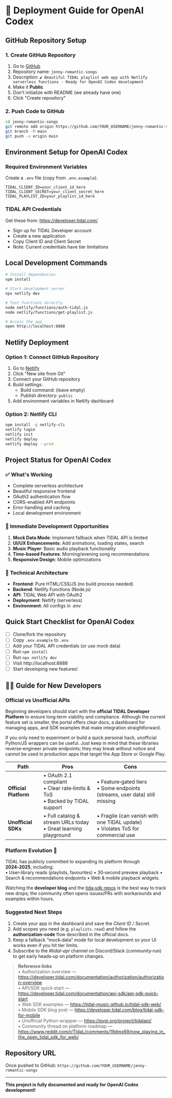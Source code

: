 # 🚀 Deployment Guide for OpenAI Codex

## GitHub Repository Setup

### 1. Create GitHub Repository
1. Go to [GitHub](https://github.com/new)
2. Repository name: `jenny-romantic-songs`
3. Description: `💕 Beautiful TIDAL playlist web app with Netlify serverless functions - Ready for OpenAI Codex development`
4. Make it **Public**
5. Don't initialize with README (we already have one)
6. Click "Create repository"

### 2. Push Code to GitHub
```bash
cd jenny-romantic-songs
git remote add origin https://github.com/YOUR_USERNAME/jenny-romantic-songs.git
git branch -M main
git push -u origin main
```

## Environment Setup for OpenAI Codex

### Required Environment Variables
Create a `.env` file (copy from `.env.example`):
```env
TIDAL_CLIENT_ID=your_client_id_here
TIDAL_CLIENT_SECRET=your_client_secret_here
TIDAL_PLAYLIST_ID=your_playlist_id_here
```

### TIDAL API Credentials
Get these from: https://developer.tidal.com/
- Sign up for TIDAL Developer account
- Create a new application
- Copy Client ID and Client Secret
- Note: Current credentials have tier limitations

## Local Development Commands

```bash
# Install dependencies
npm install

# Start development server
npx netlify dev

# Test functions directly
node netlify/functions/auth-tidal.js
node netlify/functions/get-playlist.js

# Access the app
open http://localhost:8888
```

## Netlify Deployment

### Option 1: Connect GitHub Repository
1. Go to [Netlify](https://netlify.com)
2. Click "New site from Git"
3. Connect your GitHub repository
4. Build settings:
   - Build command: (leave empty)
   - Publish directory: `public`
5. Add environment variables in Netlify dashboard

### Option 2: Netlify CLI
```bash
npm install -g netlify-cli
netlify login
netlify init
netlify deploy
netlify deploy --prod
```

## Project Status for OpenAI Codex

### ✅ What's Working
- Complete serverless architecture
- Beautiful responsive frontend
- OAuth2 authentication flow
- CORS-enabled API endpoints
- Error handling and caching
- Local development environment

### 🎯 Immediate Development Opportunities
1. **Mock Data Mode**: Implement fallback when TIDAL API is limited
2. **UI/UX Enhancements**: Add animations, loading states, search
3. **Music Player**: Basic audio playback functionality
4. **Time-based Features**: Morning/evening song recommendations
5. **Responsive Design**: Mobile optimizations

### 🔧 Technical Architecture
- **Frontend**: Pure HTML/CSS/JS (no build process needed)
- **Backend**: Netlify Functions (Node.js)
- **API**: TIDAL Web API with OAuth2
- **Deployment**: Netlify (serverless)
- **Environment**: All configs in .env

## Quick Start Checklist for OpenAI Codex

- [ ] Clone/fork the repository
- [ ] Copy `.env.example` to `.env`
- [ ] Add your TIDAL API credentials (or use mock data)
- [ ] Run `npm install`
- [ ] Run `npx netlify dev`
- [ ] Visit http://localhost:8888
- [ ] Start developing new features!

## 👩‍💻 Guide for New Developers

### Official vs Unofficial APIs  
Beginning developers should start with the **official TIDAL Developer Platform** to ensure long‑term viability and compliance. Although the current feature set is smaller, the portal offers clear docs, a dashboard for managing apps, and SDK examples that make integration straightforward.

If you only need to experiment or build a quick personal hack, unofficial Python/JS wrappers can be useful. Just keep in mind that these libraries reverse‑engineer private endpoints; they may break without notice and cannot be used in production apps that target the App Store or Google Play.

| Path | Pros | Cons |
|------|------|------|
| **Official Platform** | • OAuth 2.1 compliant<br>• Clear rate‑limits & ToS<br>• Backed by TIDAL support | • Feature‑gated tiers<br>• Some endpoints (streams, user data) still missing |
| **Unofficial SDKs** | • Full catalog & stream URLs today<br>• Great learning playground | • Fragile (can vanish with one TIDAL update)<br>• Violates ToS for commercial use |

### Platform Evolution 🚀  
TIDAL has publicly committed to expanding its platform through **2024‑2025**, including:<br>
• User‑library reads (playlists, favourites) • 30‑second preview playback • Search & recommendations endpoints • Web & mobile playback widgets.

Watching the **developer blog** and the [tida‑sdk repos](https://github.com/tidal-music) is the best way to track new drops; the community often opens issues/PRs with workarounds and examples within hours.

### Suggested Next Steps
1. Create your app in the dashboard and save the *Client ID / Secret*.  
2. Add scopes you need (e.g. `playlists.read`) and follow the **authorization‑code** flow described in the official docs.  
3. Keep a fallback “mock‑data” mode for local development so your UI works even if you hit tier limits.  
4. Subscribe to the *#tidal-api* channel on Discord/Slack (community‑run) to get early heads‑up on platform changes.

> **Reference links**  
> • Authorization overview — <https://developer.tidal.com/documentation/authorization/authorization-overview>  
> • API/SDK quick‑start — <https://developer.tidal.com/documentation/api-sdk/api-sdk-quick-start>  
> • Web SDK examples — <https://tidal-music.github.io/tidal-sdk-web/>  
> • Mobile SDK blog post — <https://developer.tidal.com/blog/tidal-sdk-for-mobile>  
> • Unofficial Python wrapper — <https://pypi.org/project/tidalapi/>  
> • Community thread on platform roadmap — <https://www.reddit.com/r/TIdaL/comments/19dmx69/now_playing_in_the_open_tidal_sdk_for_web/>

## Repository URL
Once pushed to GitHub: `https://github.com/YOUR_USERNAME/jenny-romantic-songs`

---

**This project is fully documented and ready for OpenAI Codex development!**
